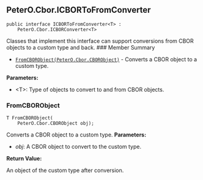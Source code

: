 ## PeterO.Cbor.ICBORToFromConverter<T>

    public interface ICBORToFromConverter<T> :
        PeterO.Cbor.ICBORConverter<T>

 Classes that implement this interface can support conversions from CBOR objects to a custom type and back.  ### Member Summary
* <code>[FromCBORObject(PeterO.Cbor.CBORObject)](#FromCBORObject_PeterO_Cbor_CBORObject)</code> - Converts a CBOR object to a custom type.

<b>Parameters:</b>

 * &lt;T&gt;: Type of objects to convert to and from CBOR objects.

<a id="FromCBORObject_PeterO_Cbor_CBORObject"></a>
### FromCBORObject

    T FromCBORObject(
        PeterO.Cbor.CBORObject obj);

 Converts a CBOR object to a custom type.  <b>Parameters:</b>

 * <i>obj</i>: A CBOR object to convert to the custom type.

<b>Return Value:</b>

An object of the custom type after conversion.
